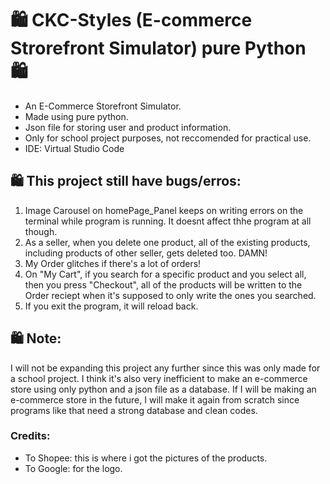 # 🛍️ CKC-Styles (E-commerce Strorefront Simulator) pure Python 🛍️

* An E-Commerce Storefront Simulator. 
* Made using pure python. 
* Json file for storing user and product information. 
* Only for school project purposes, not reccomended for practical use.
* IDE: Virtual Studio Code

## 🛍️ This project still have bugs/erros:

1. Image Carousel on homePage_Panel keeps on writing errors on the terminal while program is running. It doesnt affect thhe program at all though.
2. As a seller, when you delete one product, all of the existing products, including products of other seller, gets deleted too. DAMN!
3. My Order glitches if there's a lot of orders!
4. On "My Cart", if you search for a specific product and you select all, then you press "Checkout", all of the products will be written to the Order reciept when it's supposed to only write the ones you searched.
5. If you exit the program, it will reload back.

## 🛍️ Note:
I will not be expanding this project any further since this was only made for a school project. I think it's also very inefficient to make an e-commerce store using only python and a json file as a database. If I will be making an e-commerce store in the future, I will make it again from scratch since programs like that need a strong database and clean codes.

### Credits:
* To Shopee: this is where i got the pictures of the products.
* To Google: for the logo.


